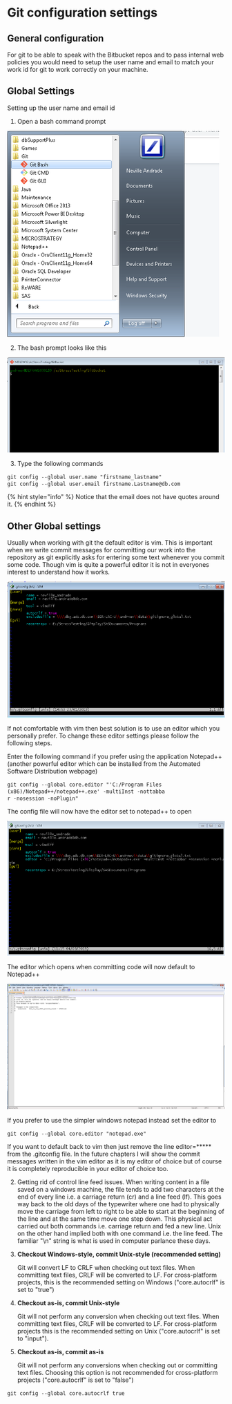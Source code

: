 # Git configuration settings

## General configuration

For git to be able to speak with the Bitbucket repos and to pass internal web policies you would need to setup the user name and email to match your work id for git to work correctly on your machine.

## Global Settings

Setting up the user name and email id

1. Open a bash command prompt

![Select the Git Bash command prompt](../.gitbook/assets/image%20%2814%29.png)

2. The bash prompt looks like this

![Git bash prompt](../.gitbook/assets/image%20%2829%29.png)

3. Type the following commands

```text
git config --global user.name "firstname_lastname"
git config --global user.email firstname.Lastname@db.com
```

{% hint style="info" %}
Notice that the email does not have quotes around it.
{% endhint %}

## Other Global settings

Usually when working with git the default editor is  vim. This is important when we write commit messages for committing our work into the repository as git explicitly asks for entering some text whenever you commit some code. Though vim is quite a powerful editor it is not in everyones interest to understand how it works.

![Here is my git configuration run with command &quot;vim ~/.gitconfig&quot; or &quot;git config --global --edit&quot; in bash shell](../.gitbook/assets/image%20%282%29.png)

If not comfortable with vim then best solution is to use an editor which you personally prefer. To change these editor settings please follow the following steps.

Enter the following command if you prefer using the application Notepad++ \(another powerful editor which can be installed from the Automated Software Distribution webpage\)

```text
git config --global core.editor "'C:/Program Files (x86)/Notepad++/notepad++.exe' -multiInst -nottabba
r -nosession -noPlugin"
```

The config file will now have the editor set to notepad++ to open

![Editor settings now changed from vim to Notepad++](../.gitbook/assets/image%20%2822%29.png)

The editor which opens when committing code will now default to Notepad++

![Notepad++ editor to write your commits](../.gitbook/assets/image%20%2824%29.png)

If you prefer to use the simpler windows notepad instead set the editor to

```text
git config --global core.editor "notepad.exe"
```

If you want to default back to vim then just remove the line editor=\*\*\*\*\* from the .gitconfig file. In the future chapters I will show the commit messages written in the vim editor as it is my editor of choice but of course it is completely reproducible in your editor of choice too.

2. Getting rid of control line feed issues. When writing content in a file saved on a windows machine, the file tends to add two characters at the end of every line i.e. a carriage return \(cr\) and a line feed \(lf\). This goes way back to the old days of the typewriter where one had to physically move the carriage from left to right to be able to start at the beginning of the line and at the same time move one step down. This physical act carried out both commands i.e. carriage return and fed a new line. Unix on the other hand implied both with one command i.e. the line feed. The familiar "\n" string is what is used in computer parlance these days. 

1. **Checkout Windows-style, commit Unix-style \(recommended setting\)**

   Git will convert LF to CRLF when checking out text files. When committing text files, CRLF will be converted to LF. For cross-platform projects, this is the recommended setting on Windows \("core.autocrlf" is set to "true"\)

2. **Checkout as-is, commit Unix-style**

   Git will not perform any conversion when checking out text files. When committing text files, CRLF will be converted to LF. For cross-platform projects this is the recommended setting on Unix \("core.autocrlf" is set to "input"\).

3. **Checkout as-is, commit as-is**

   Git will not perform any conversions when checking out or committing text files. Choosing this option is not recommended for cross-platform projects \("core.autocrlf" is set to "false"\)

```text
git config --global core.autocrlf true
```



